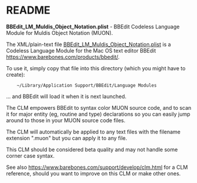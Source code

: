 # README

**BBEdit_LM_Muldis_Object_Notation.plist** -
BBEdit Codeless Language Module for Muldis Object Notation (MUON).

The XML/plain-text file [BBEdit_LM_Muldis_Object_Notation.plist](
BBEdit_LM_Muldis_Object_Notation.plist) is a Codeless Language
Module for the Mac OS text editor BBEdit
<https://www.barebones.com/products/bbedit/>.

To use it, simply copy that file into this directory (which you might have
to create):

```
    ~/Library/Application Support/BBEdit/Language Modules
```

... and BBEdit will load it when it is next launched.

The CLM empowers BBEdit to syntax color MUON source code, and to scan it
for major entity (eg, routine and type) declarations so you can easily jump
around to those in your MUON source code files.

The CLM will automatically be applied to any text files with the filename
extension ".muon" but you can apply it to any file.

This CLM should be considered beta quality and may not handle some corner
case syntax.

See also <https://www.barebones.com/support/develop/clm.html> for a CLM reference,
should you want to improve on this CLM or make other ones.
